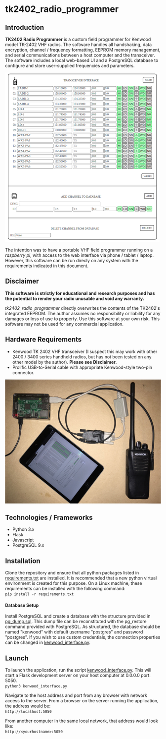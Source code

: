 # tk2402_radio_programmer

## Introduction
**TK2402 Radio Programmer** is a custom field programmer for Kenwood model TK-2402 VHF radios. The software handles all handshaking, data encryption, channel / frequency formatting, EEPROM memory management, and serial communications between a host computer and the transceiver. The software includes a local web-based UI and a PostgreSQL database to configure and store user-supplied frequencies and parameters.

![UI screenshot](tk2402_screenshot.png)

The intention was to have a portable VHF field programmer running on a _raspberry pi_, with access to the web interface via phone / tablet / laptop. However, this software can be run direcly on any system with the requirements indicated in this document.

## Disclaimer
**This software is strictly for educational and research purposes and has the potential to render your radio unusable and void any warranty.**  

*tk2402_radio_programmer* directly overwrites the contents of the TK2402's integrated EEPROM.  The author assumes no responsibility or liability for any damages or loss of use to property. Use this software at your own risk. This software may not be used for any commercial application. 

## Hardware Requirements
- Kenwood TK 2402 VHF transceiver (I suspect this may work with other 2400 / 3400 series handheld radios, but has not been tested on any other model by the author).  **Please see Disclaimer**.
- Prolific USB-to-Serial cable with appropriate Kenwood-style two-pin connector.

![TK2402 Hardware](tk2402_hardware.jpg)

## Technologies / Frameworks
- Python 3.x
- Flask
- Javascript
- PostgreSQL 9.x

## Installation
Clone the repository and ensure that all python packages listed in [requirements.txt](requirements.txt) are installed.  It is recommended that a new python virtual environment is created for this purpose. On a Linux machine, these requirements can be installed with the following command:  
`pip install -r requirements.txt`
#### Database Setup
Install PostgreSQL and create a database with the structure provided in [pg_dump.sql](pg_dump.sql).  This dump file can be reconstituted with the pg_restore command provided with PostgreSQL.
As structured, the database should be named "kenwood" with default username "postgres" and password "postgres".  If you wish to use custom credentials, the connection properties can be changed in [kenwood_interface.py](kenwood_interface.py#L14).

## Launch
To launch the application, run the script [kenwood_interface.py](kenwood_interface.py). This will start a Flask development server on your host computer at 0.0.0.0 port: 5050.  
`python3 kenwood_interface.py`  

Navigate to the host address and port from any browser with network access to the server.
From a browser on the server running the application, the address would be:  
`http://localhost:5050`

From another computer in the same local network, that address would look like:  
`http://<yourhostname>:5050` 
